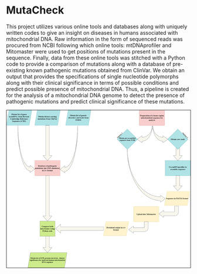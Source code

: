 # MutaCheck
This project utilizes various online tools and databases along with uniquely written codes to give an insight on diseases in humans associated with mitochondrial DNA. Raw information in the form of sequenced reads was procured from NCBI following which online tools: mtDNAprofiler and Mitomaster were used to get positions of mutations present in the sequence. Finally, data from these online tools was stitched with a Python code to provide a comparison of mutations along with a database of pre-existing known pathogenic mutations obtained from ClinVar. We obtain an output that provides the specifications of single nucleotide polymorphs along with their clinical significance in terms of possible conditions and predict possible presence of mitochondrial DNA. Thus, a pipeline is created for the analysis of a mitochondrial DNA genome to detect the presence of pathogenic mutations and predict clinical significance of these mutations. 

![Methodology](https://github.com/VSuchi/MutaCheck/blob/main/IMG/Picture1.png)

